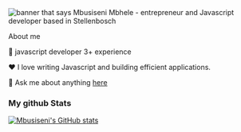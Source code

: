 <img src="https://raw.githubusercontent.com/mbhele/mbhele/master/background.png" alt="banner that says Mbusiseni Mbhele - entrepreneur and Javascript developer based in Stellenbosch" style="max-width: 100%; user-select: auto;">

About me

💼 javascript developer 3+ experience

❤️ I love writing Javascript and building efficient applications.

💬 Ask me about anything <a href="mailto:mbhele@code25.com"> here</a>

###  My github  Stats
[![Mbusiseni's GitHub stats](https://github-readme-stats.vercel.app/api?username=mbhele)](https://github.com/anuraghazra/github-readme-stats)

